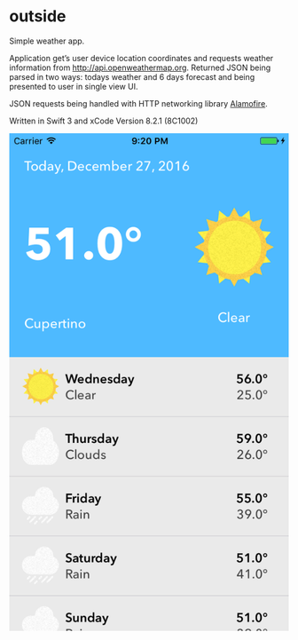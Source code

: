 # outside

Simple weather app.

Application get’s user device location coordinates and requests weather information from <a href=“http://api.openweathermap.org”>http://api.openweathermap.org</a>. Returned JSON being parsed in two ways: todays weather and 6 days forecast and being presented to user in single view UI.

JSON requests being handled with HTTP networking library <a href=“https://github.com/Alamofire/Alamofire”>Alamofire</a>.

Written in Swift 3 and xCode Version 8.2.1 (8C1002)

![alt tag](https://raw.githubusercontent.com/epavlov/outside/master/screenshot.png)